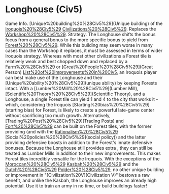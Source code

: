 # Longhouse (Civ5)

Game Info.
[Unique%20building%20%28Civ5%29](Unique building) of the [Iroquois%20%28Civ5%29](Iroquois) [Civilizations%20%28Civ5%29](civilization). Replaces the [Workshop%20%28Civ5%29](Workshop).
Strategy.
The Longhouse shifts the bonus focus from a general bonus to the more specific bonus to yield from [Forest%20%28Civ5%29](Forests). While this building may seem worse in many cases than the Workshop it replaces, it must be assessed in terms of wider Iroquois strategy.
Whereas with most other civilizations a Forest tile is relatively weak and best chopped down and replaced by a [Farm%20%28Civ5%29](Farm) or [Great%20People%20%28Civ5%29](Great Person) [List%20of%20improvements%20in%20Civ5](improvement), an Iroquois player can best make use of the Longhouse and their [Unique%20ability%20%28Civ5%29](unique ability) by keeping Forests intact. With a [Lumber%20Mill%20%28Civ5%29](Lumber Mill), [Scientific%20Theory%20%28Civ5%29](Scientific Theory), and a Longhouse, a single Forest tile can yield 1 and 4 to the city that works it - which, considering the Iroquois [Starting%20bias%20%28Civ5%29](starting bias) for Forest, is likely to create a powerful late-game center without sacrificing too much growth.
Alternatively, [Trading%20Post%20%28Civ5%29](Trading Posts) and [Fort%20%28Civ5%29](Forts) can be built on the Forest tiles, with the former providing (and with the [Rationalism%20%28Civ5%29](Rationalism) [Social%20policies%20%28Civ5%29](social policy)) and the latter providing defensive boosts in addition to the Forest's innate defensive bonuses. Because the Longhouse still provides extra , they can still be treated as Lumber Mills in addition to their new improvements. This makes Forest tiles incredibly versatile for the Iroquois.
With the exceptions of the [Moroccan%20%28Civ5%29](Moroccan) [Kasbah%20%28Civ5%29](Kasbah) and the [Dutch%20%28Civ5%29](Dutch) [Polder%20%28Civ5%29](Polders), no other unique building or improvement in "[Civilization%20V](Civilization V)" bestows a raw benefit, and unlike the Kasbah, the Longhouse improves an already high potential. Use it to train an army in no time, or build buildings faster!